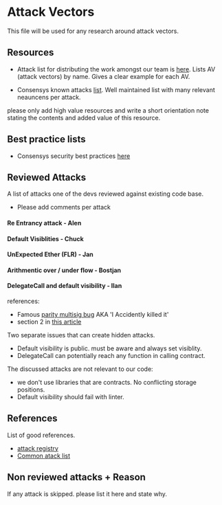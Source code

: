 
# Attack Vectors

This file will be used for any research around attack vectors.

## Resources
- Attack list for distributing the work amongst our team is [here](https://blog.sigmaprime.io/solidity-security.html). Lists AV (attack vectors) by name. Gives a clear example for each AV.

- Consensys known attacks [list](https://consensys.github.io/smart-contract-best-practices/known_attacks/). Well maintained list with many relevant neauncens per attack.

please only add high value resources and write a short orientation note stating the contents and added value of this resource.

## Best practice lists
- Consensys security best practices [here](https://consensys.github.io/smart-contract-best-practices/recommendations/)

## Reviewed Attacks

A list of attacks one of the devs reviewed against existing code base.
- Please add comments per attack

#### Re Entrancy attack - Alen

#### Default Visiblities - Chuck

#### UnExpected Ether (FLR) - Jan

#### Arithmentic over / under flow - Bostjan


#### DelegateCall and default visibility - Ilan
references:
- Famous [parity multisig bug](https://blog.comae.io/the-280m-ethereums-bug-f28e5de43513) AKA 'I Accidently killed it'
- section 2 in [this article](https://medium.com/loom-network/how-to-secure-your-smart-contracts-6-solidity-vulnerabilities-and-how-to-avoid-them-part-1-c33048d4d17d)

Two separate issues that can create hidden attacks.
 - Default visibility is public. must be aware and always set visiblity.
 - DelegateCall can potentially reach any function in calling contract.

 The discussed attacks are not relevant to our code:
  - we don't use libraries that are contracts. No conflicting storage positions.
  - Default visibility should fail with linter. 

## References
List of good references.

- [attack registry](https://swcregistry.io/)
- [Common atack list](https://medium.com/coinmonks/common-attacks-in-solidity-and-how-to-defend-against-them-9bc3994c7c18)

## Non reviewed attacks + Reason
If any attack is skipped. please list it here and state why.